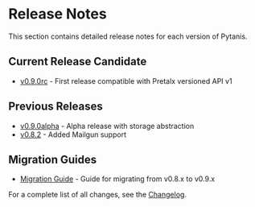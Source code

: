 # Release Notes

This section contains detailed release notes for each version of Pytanis.

## Current Release Candidate

- [v0.9.0rc](v0.9.0rc.md) - First release compatible with Pretalx versioned API v1

## Previous Releases

- [v0.9.0alpha](v0.9.0alpha.md) - Alpha release with storage abstraction
- [v0.8.2](../changelog.md) - Added Mailgun support

## Migration Guides

- [Migration Guide](migration_summary.md) - Guide for migrating from v0.8.x to v0.9.x

For a complete list of all changes, see the [Changelog](../changelog.md).
